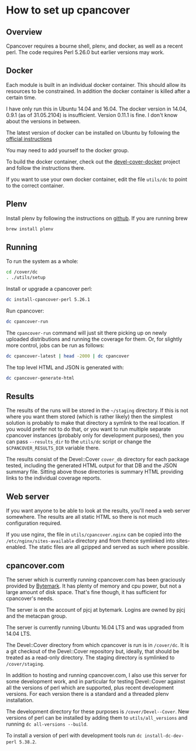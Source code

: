 # How to set up cpancover

## Overview

Cpancover requires a bourne shell, plenv, and docker, as well as a recent perl.
The code requires Perl 5.26.0 but earlier versions may work.

## Docker

Each module is built in an individual docker container.  This should allow its
resources to be constrained.  In addition the docker container is killed after a
certain time.

I have only run this in Ubuntu 14.04 and 16.04.  The docker version in 14.04,
0.9.1 (as of 31.05.2104) is insufficient.  Version 0.11.1 is fine.  I don't
know about the versions in between.

The latest version of docker can be installed on Ubuntu by following the
[official
instructions](https://docs.docker.com/engine/installation/linux/docker-ce/ubuntu/)

You may need to add yourself to the docker group.

To build the docker container, check out the
[devel-cover-docker](https://github.com/pjcj/devel-cover-docker) project and
follow the instructions there.

If you want to use your own docker container, edit the file `utils/dc` to point
to the correct container.

## Plenv

Install plenv by following the instructions on
[github](https://github.com/tokuhirom/plenv).  If you are running brew

```sh
brew install plenv
```

## Running

To run the system as a whole:

```sh
cd /cover/dc
. ./utils/setup
```

Install or upgrade a cpancover perl:

```sh
dc install-cpancover-perl 5.26.1
```

Run cpancover:

```sh
dc cpancover-run
```

The `cpancover-run` command will just sit there picking up on newly uploaded
distributions and running the coverage for them.  Or, for slightly more
control, jobs can be run as follows:

```sh
dc cpancover-latest | head -2000 | dc cpancover
```

The top level HTML and JSON is generated with:

```sh
dc cpancover-generate-html
```

## Results

The results of the runs will be stored in the `~/staging` directory.  If this
is not where you want them stored (which is rather likely) then the simplest
solution is probably to make that directory a symlink to the real location.  If
you would prefer not to do that, or you want to run multiple separate cpancover
instances (probably only for development purposes), then you can pass
`--results_dir` to the `utils/dc` script or change the `$CPANCOVER_RESULTS_DIR`
variable there.

The results consist of the Devel::Cover `cover_db` directory for each package
tested, including the generated HTML output for that DB and the JSON summary
file.  Sitting above those directories is summary HTML providing links to the
individual coverage reports.

## Web server

If you want anyone to be able to look at the results, you'll need a web server
somewhere.  The results are all static HTML so there is not much configuration
required.

If you use nginx, the file in `utils/cpancover.nginx` can be copied into the
`/etc/nginx/sites-available` directory and from thence symlinked into
sites-enabled.  The static files are all gzipped and served as such where
possible.

## cpancover.com

The server which is currently running cpancover.com has been graciously
provided by [Bytemark](https://www.bytemark.co.uk/r/cpancover).  It has plenty
of memory and cpu power, but not a large amount of disk space.  That's fine
though, it has sufficient for cpancover's needs.

The server is on the account of pjcj at bytemark.  Logins are owned by pjcj and
the metacpan group.

The server is currently running Ubuntu 16.04 LTS and was upgraded from 14.04
LTS.

The Devel::Cover directory from which cpancover is run is in `/cover/dc`.  It
is a git checkout of the Devel::Cover repository but, ideally, that should be
treated as a read-only directory.  The staging directory is symlinked to
`/cover/staging`.

In addition to hosting and running cpancover.com, I also use this server for
some development work, and in particular for testing Devel::Cover against all
the versions of perl which are supported, plus recent development versions.
For each version there is a standard and a threaded plenv installation.

The development directory for these purposes is `/cover/Devel--Cover`.  New
versions of perl can be installed by adding them to `utils/all_versions` and
running `dc all-versions --build`.

To install a version of perl with development tools run `dc install-dc-dev-perl
5.38.2`.
